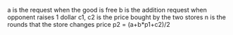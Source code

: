 a is the request when the good is free
b is the addition request when opponent raises 1 dollar
c1, c2 is the price bought by the two stores
n is the rounds that the store changes price
p2 = (a+b*p1+c2)/2
